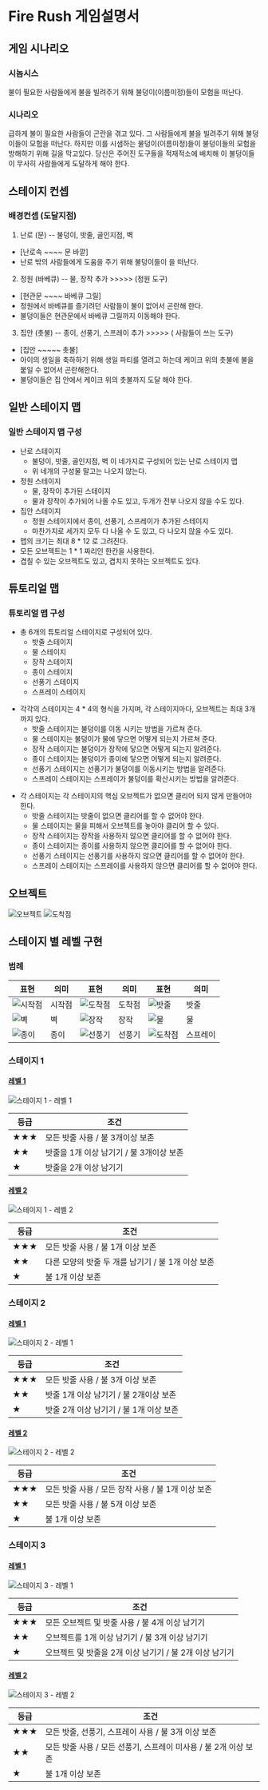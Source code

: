 ﻿# Fire Rush 게임설명서

## 게임 시나리오

### 시놉시스
불이 필요한 사람들에게 불을 빌려주기 위해 불덩이(이름미정)들이 모험을 떠난다.

### 시나리오
급하게 불이 필요한 사람들이 곤란을 겪고 있다. 그 사람들에게 불을 빌려주기 위해 불덩이들이 모험을 떠난다. 하지만 이를 시샘하는 물덩이(이름미정)들이 불덩이들의 모험을 방해하기 위해 길을 막고있다. 당신은 주어진 도구들을 적재적소에 배치해 이 불덩이들이 무사히 사람들에게 도달하게 해야 한다.

## 스테이지 컨셉

### 배경컨셉 (도달지점)
1. 난로 (문) -- 불덩이, 밧줄, 골인지점, 벽
* [난로속 ~~~~ 문 바깥]
* 난로 밖의 사람들에게 도움을 주기 위해 불덩이들이 을 떠난다.
2. 정원 (바베큐) -- 물, 장작 추가 >>>>> (정원 도구)
* [현관문 ~~~~ 바베큐 그릴]
* 정원에서 바베큐를 즐기려던 사람들이 불이 없어서 곤란해 한다.
* 불덩이들은 현관문에서 바베큐 그릴까지 이동해야 한다.
3. 집안 (촛불) -- 종이, 선풍기, 스프레이 추가 >>>>> ( 사람들이 쓰는 도구)
* [집안 ~~~~~ 촛불]
* 아이의 생일을 축하하기 위해 생일 파티를 열려고 하는데 케이크 위의 촛불에 불을 붙일 수 없어서 곤란해한다.
* 불덩이들은 집 안에서 케이크 위의 촛불까지 도달 해야 한다.

## 일반 스테이지 맵

### 일반 스테이지 맵 구성
* 난로 스테이지
  * 불덩이, 밧줄, 골인지점, 벽 이 네가지로 구성되어 있는 난로 스테이지 맵
  * 위 네개의 구성물 말고는 나오지 않는다.
* 정원 스테이지
  * 물, 장작이 추가된 스테이지
  * 물과 장작이 추가되어 나올 수도 있고, 두개가 전부 나오지 않을 수도 있다.
* 집안 스테이지
  * 정원 스테이지에서 종이, 선풍기, 스프레이가 추가된 스테이지
  * 마찬가지로 세가지 모두 다 나올 수 도 있고, 다 나오지 않을 수도 있다.
* 맵의 크기는 최대 8 * 12 로 그려진다.
* 모든 오브젝트는 1 * 1 짜리인 한칸을 사용한다.
* 겹칠 수 있는 오브젝트도 있고, 겹치지 못하는 오브젝트도 있다.

## 튜토리얼  맵

### 튜토리얼 맵 구성
- 총 6개의 튜토리얼 스테이지로 구성되어 있다.
  - 밧줄 스테이지
  - 물 스테이지
  - 장작 스테이지
  - 종이 스테이지
  - 선풍기 스테이지
  - 스프레이 스테이지

* 각각의 스테이지는 4 * 4의 형식을 가지며, 각 스테이지마다, 오브젝트는 최대 3개 까지 있다.
  * 밧줄 스테이지는 불덩이를 이동 시키는 방법을 가르쳐 준다.
  * 물 스테이지는 불덩이가 물에 닿으면 어떻게 되는지 가르쳐 준다.
  * 장작 스테이지는 불덩이가 장작에 닿으면 어떻게 되는지 알려준다.
  * 종이 스테이지는 불덩이가 종이에 닿으면 어떻게 되는지 알려준다.
  * 선풍기 스테이지는 선풍기가 불덩이를 이동시키는 방법을 알려준다.
  * 스프레이 스테이지는 스프레이가 불덩이를 확산시키는 방법을 알려준다.

- 각 스테이지는 각 스테이지의 핵심 오브젝트가 없으면 클리어 되지 않게 만들어야 한다.
  * 밧줄 스테이지는 밧줄이 없으면 클리어를 할 수 없어야 한다.
  * 물 스테이지는 물을 피해서 오브젝트를 놓아야 클리어 할 수 있다.
  * 장작 스테이지는 장작을 사용하지 않으면 클리어를 할 수 없어야 한다.
  * 종이 스테이지는 종이를 사용하지 않으면 클리어를 할 수 없어야 한다.
  * 선풍기 스테이지는 선풍기를 사용하지 않으면 클리어를 할 수 없어야 한다.
  * 스프레이 스테이지는 스프레이를 사용하지 않으면 클리어를 할 수 없어야 한다.

## 오브젝트
  ![오브젝트](./Fire_Rush_Image/Objects/Objects.PNG)
  ![도착점](./Fire_Rush_Image/Objects/End_Point_Object.PNG)

## 스테이지 별 레벨 구현
### 범례

표현 | 의미 | 표현 | 의미 | 표현 | 의미
-- | -- | -- | -- | -- | --
![시작점](./Fire_Rush_Image/Stages/legend/startpoint.png) | 시작점 | ![도착점](./Fire_Rush_Image/Stages/legend/endpoint.png) | 도착점 | ![밧줄](./Fire_Rush_Image/Stages/legend/rope.png) | 밧줄
![벽](./Fire_Rush_Image/Stages/legend/wall.png) | 벽 | ![장작](./Fire_Rush_Image/Stages/legend/firewood.png) | 장작 | ![물](./Fire_Rush_Image/Stages/legend/water.png) | 물
![종이](./Fire_Rush_Image/Stages/legend/paper.png) | 종이 | ![선풍기](./Fire_Rush_Image/Stages/legend/fan.png) | 선풍기 | ![도착점](./Fire_Rush_Image/Stages/legend/spray.png) | 스프레이

### 스테이지 1
#### [레벨 1](./Fire_Rush_Image/For_Print/S1L1.PNG)
![스테이지 1 - 레벨 1](./Fire_Rush_Image/Stages/S1L1.png)

등급 | 조건
-- | --
★★★ | 모든 밧줄 사용 / 불 3개이상 보존
★★ | 밧줄을 1개 이상 남기기 / 불 3개이상 보존
★ | 밧줄을 2개 이상 남기기

#### [레벨 2](./Fire_Rush_Image/For_Print/S1L2.PNG)
![스테이지 1 - 레벨 2](./Fire_Rush_Image/Stages/S1L2.png)

등급 | 조건
-- | --
★★★ | 모든 밧줄 사용 / 불 1개 이상 보존
★★ | 다른 모양의 밧줄 두 개를 남기기 / 불 1개 이상 보존
★ | 불 1개 이상 보존

### 스테이지 2
#### [레벨 1](./Fire_Rush_Image/For_Print/S2L1.PNG)
![스테이지 2 - 레벨 1](./Fire_Rush_Image/Stages/S2L1.png)

등급 | 조건
-- | --
★★★ | 모든 밧줄 사용 / 불 3개 이상 보존
★★ | 밧줄 1개 이상 남기기 / 불 2개이상 보존
★ | 밧줄 2개 이상 남기기 / 불 1개 이상 보존

#### [레벨 2](./Fire_Rush_Image/For_Print/S2L2.PNG)
![스테이지 2 - 레벨 2](./Fire_Rush_Image/Stages/S2L2.png)

등급 | 조건
-- | --
★★★ | 모든 밧줄 사용 / 모든 장작 사용 / 불 1개 이상 보존
★★ | 모든 밧줄 사용 / 불 5개 이상 보존
★ | 불 1개 이상 보존

### 스테이지 3
#### [레벨 1](./Fire_Rush_Image/For_Print/S3L1.PNG)
![스테이지 3 - 레벨 1](./Fire_Rush_Image/Stages/S3L1.png)

등급 | 조건
-- | --
★★★ | 모든 오브젝트 및 밧줄 사용 / 불 4개 이상 남기기
★★ | 오브젝트를 1개 이상 남기기 / 불 3개 이상 남기기
★ | 오브젝트 및 밧줄을 2개 이상 남기기 / 불 2개 이상 남기기

#### [레벨 2](./Fire_Rush_Image/For_Print/S3L2.PNG)
![스테이지 3 - 레벨 2](./Fire_Rush_Image/Stages/S3L2.png)

등급 | 조건
-- | --
★★★ | 모든 밧줄, 선풍기, 스프레이 사용 / 불 3개 이상 보존
★★ | 모든 밧줄 사용 / 모든 선풍기, 스프레이 미사용 / 불 2개 이상 보존
★ | 불 1개 이상 보존
